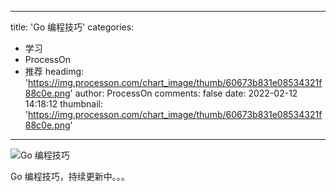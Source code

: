 
---
title: 'Go 编程技巧'
categories: 
 - 学习
 - ProcessOn
 - 推荐
headimg: 'https://img.processon.com/chart_image/thumb/60673b831e08534321f88c0e.png'
author: ProcessOn
comments: false
date: 2022-02-12 14:18:12
thumbnail: 'https://img.processon.com/chart_image/thumb/60673b831e08534321f88c0e.png'
---

<div>   
<img class="thumb" alt="Go 编程技巧" src="https://img.processon.com/chart_image/thumb/60673b831e08534321f88c0e.png" referrerpolicy="no-referrer">
<p>Go 编程技巧，持续更新中。。。</p>  
</div>
            